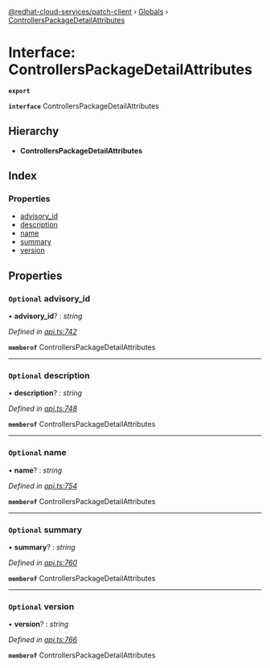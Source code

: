 [@redhat-cloud-services/patch-client](../README.md) › [Globals](../globals.md) › [ControllersPackageDetailAttributes](controllerspackagedetailattributes.md)

# Interface: ControllersPackageDetailAttributes

**`export`** 

**`interface`** ControllersPackageDetailAttributes

## Hierarchy

* **ControllersPackageDetailAttributes**

## Index

### Properties

* [advisory_id](controllerspackagedetailattributes.md#optional-advisory_id)
* [description](controllerspackagedetailattributes.md#optional-description)
* [name](controllerspackagedetailattributes.md#optional-name)
* [summary](controllerspackagedetailattributes.md#optional-summary)
* [version](controllerspackagedetailattributes.md#optional-version)

## Properties

### `Optional` advisory_id

• **advisory_id**? : *string*

*Defined in [api.ts:742](https://github.com/RedHatInsights/javascript-clients/blob/63c8a77/packages/patch/api.ts#L742)*

**`memberof`** ControllersPackageDetailAttributes

___

### `Optional` description

• **description**? : *string*

*Defined in [api.ts:748](https://github.com/RedHatInsights/javascript-clients/blob/63c8a77/packages/patch/api.ts#L748)*

**`memberof`** ControllersPackageDetailAttributes

___

### `Optional` name

• **name**? : *string*

*Defined in [api.ts:754](https://github.com/RedHatInsights/javascript-clients/blob/63c8a77/packages/patch/api.ts#L754)*

**`memberof`** ControllersPackageDetailAttributes

___

### `Optional` summary

• **summary**? : *string*

*Defined in [api.ts:760](https://github.com/RedHatInsights/javascript-clients/blob/63c8a77/packages/patch/api.ts#L760)*

**`memberof`** ControllersPackageDetailAttributes

___

### `Optional` version

• **version**? : *string*

*Defined in [api.ts:766](https://github.com/RedHatInsights/javascript-clients/blob/63c8a77/packages/patch/api.ts#L766)*

**`memberof`** ControllersPackageDetailAttributes

